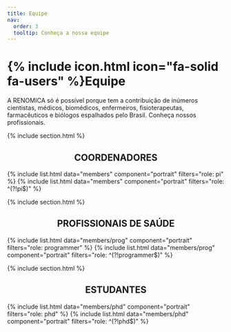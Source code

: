 ```yaml
---
title: Equipe
nav:
  order: 3
  tooltip: Conheça a nossa equipe
---
```


# {% include icon.html icon="fa-solid fa-users" %}Equipe

A RENOMICA só é possível porque tem a contribuição de inúmeros cientistas, médicos, biomédicos, enfermeiros, fisioterapeutas, farmacêuticos e biólogos espalhados pelo Brasil. Conheça nossos profissionais.

{% include section.html %}

## <center> COORDENADORES <center>

{% include list.html data="members" component="portrait" filters="role: pi" %}
{% include list.html data="members" component="portrait" filters="role: ^(?!pi$)" %}

{% include section.html %}

## <center> PROFISSIONAIS DE SAÚDE <center>

{% include list.html data="members/prog" component="portrait" filters="role: programmer" %}
{% include list.html data="members/prog" component="portrait" filters="role: ^(?!programmer$)" %}

{% include section.html %}

## <center> ESTUDANTES <center>

{% include list.html data="members/phd" component="portrait" filters="role: phd" %}
{% include list.html data="members/phd" component="portrait" filters="role: ^(?!phd$)" %}
